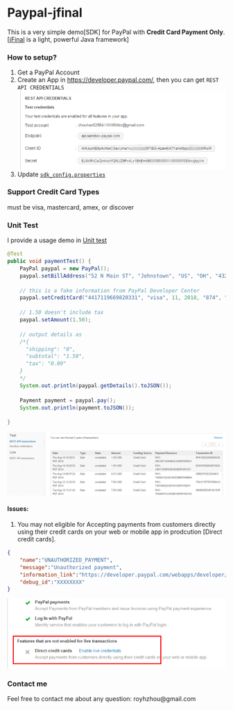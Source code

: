 Paypal-jfinal
=============
This is a very simple demo[SDK] for PayPal with **Credit Card Payment Only**.   
[[jFinal](https://github.com/jfinal/jfinal) is a light, powerful Java framework]

### How to setup?
1. Get a PayPal Account   
2. Create an App in https://developer.paypal.com/, then you can get `REST API CREDENTIALS`    ![](docs/img/clientID.png)
3. Update [`sdk_config.properties`](src/main/resources/sdk_config.properties)

### Support Credit Card Types
must be visa, mastercard, amex, or discover

### Unit Test
I provide a usage demo in [Unit test](src/main/java/me/hzhou/paypal/test/UnitTest.java)

```java
@Test
public void paymentTest() {
    PayPal paypal = new PayPal();
    paypal.setBillAddress("52 N Main ST", "Johnstown", "US", "OH", "43210");
    
    // this is a fake information from PayPal Developer Center
    paypal.setCreditCard("4417119669820331", "visa", 11, 2018, "874", "Joe", "Shopper");
    
    // 1.50 doesn't include tax
    paypal.setAmount(1.50);
    
    // output details as
    /*{
      "shipping": "0",
      "subtotal": "1.50",
      "tax": "0.09"
    }
    */
    System.out.println(paypal.getDetails().toJSON());
    
    Payment payment = paypal.pay();
    System.out.println(payment.toJSON());
    
}
```

!["Result"](docs/img/test_result.png "Result")

#### Issues:

1. You may not eligible for Accepting payments from customers directly using their credit cards on your web or mobile app in prodcution [Direct credit cards].
```json
{
	"name":"UNAUTHORIZED_PAYMENT",
	"message":"Unauthorized payment",
	"information_link":"https://developer.paypal.com/webapps/developer/docs/api/#UNAUTHORIZED_PAYMENT",
	"debug_id":"XXXXXXXX"
}
```
!["Direct credit cards"](docs/img/cannot_get_paid_by_CC.png "Direct credit cards")

<h3>Contact me</h3>
Feel free to contact me about any question: royhzhou@gmail.com
